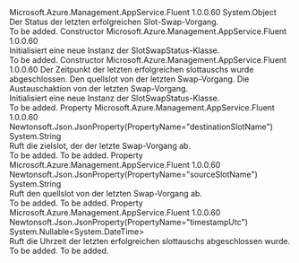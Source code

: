 <Type Name="SlotSwapStatus" FullName="Microsoft.Azure.Management.AppService.Fluent.Models.SlotSwapStatus">
  <TypeSignature Language="C#" Value="public class SlotSwapStatus" />
  <TypeSignature Language="ILAsm" Value=".class public auto ansi beforefieldinit SlotSwapStatus extends System.Object" />
  <TypeSignature Language="DocId" Value="T:Microsoft.Azure.Management.AppService.Fluent.Models.SlotSwapStatus" />
  <TypeSignature Language="VB.NET" Value="Public Class SlotSwapStatus" />
  <TypeSignature Language="F#" Value="type SlotSwapStatus = class" />
  <AssemblyInfo>
    <AssemblyName>Microsoft.Azure.Management.AppService.Fluent</AssemblyName>
    <AssemblyVersion>1.0.0.60</AssemblyVersion>
  </AssemblyInfo>
  <Base>
    <BaseTypeName>System.Object</BaseTypeName>
  </Base>
  <Interfaces />
  <Docs>
    <summary>
            Der Status der letzten erfolgreichen Slot-Swap-Vorgang.
            </summary>
    <remarks>To be added.</remarks>
  </Docs>
  <Members>
    <Member MemberName=".ctor">
      <MemberSignature Language="C#" Value="public SlotSwapStatus ();" />
      <MemberSignature Language="ILAsm" Value=".method public hidebysig specialname rtspecialname instance void .ctor() cil managed" />
      <MemberSignature Language="DocId" Value="M:Microsoft.Azure.Management.AppService.Fluent.Models.SlotSwapStatus.#ctor" />
      <MemberSignature Language="VB.NET" Value="Public Sub New ()" />
      <MemberType>Constructor</MemberType>
      <AssemblyInfo>
        <AssemblyName>Microsoft.Azure.Management.AppService.Fluent</AssemblyName>
        <AssemblyVersion>1.0.0.60</AssemblyVersion>
      </AssemblyInfo>
      <Parameters />
      <Docs>
        <summary>
            Initialisiert eine neue Instanz der SlotSwapStatus-Klasse.
            </summary>
        <remarks>To be added.</remarks>
      </Docs>
    </Member>
    <Member MemberName=".ctor">
      <MemberSignature Language="C#" Value="public SlotSwapStatus (Nullable&lt;DateTime&gt; timestampUtc = null, string sourceSlotName = null, string destinationSlotName = null);" />
      <MemberSignature Language="ILAsm" Value=".method public hidebysig specialname rtspecialname instance void .ctor(valuetype System.Nullable`1&lt;valuetype System.DateTime&gt; timestampUtc, string sourceSlotName, string destinationSlotName) cil managed" />
      <MemberSignature Language="DocId" Value="M:Microsoft.Azure.Management.AppService.Fluent.Models.SlotSwapStatus.#ctor(System.Nullable{System.DateTime},System.String,System.String)" />
      <MemberSignature Language="VB.NET" Value="Public Sub New (Optional timestampUtc As Nullable(Of DateTime) = null, Optional sourceSlotName As String = null, Optional destinationSlotName As String = null)" />
      <MemberSignature Language="F#" Value="new Microsoft.Azure.Management.AppService.Fluent.Models.SlotSwapStatus : Nullable&lt;DateTime&gt; * string * string -&gt; Microsoft.Azure.Management.AppService.Fluent.Models.SlotSwapStatus" Usage="new Microsoft.Azure.Management.AppService.Fluent.Models.SlotSwapStatus (timestampUtc, sourceSlotName, destinationSlotName)" />
      <MemberType>Constructor</MemberType>
      <AssemblyInfo>
        <AssemblyName>Microsoft.Azure.Management.AppService.Fluent</AssemblyName>
        <AssemblyVersion>1.0.0.60</AssemblyVersion>
      </AssemblyInfo>
      <Parameters>
        <Parameter Name="timestampUtc" Type="System.Nullable&lt;System.DateTime&gt;" />
        <Parameter Name="sourceSlotName" Type="System.String" />
        <Parameter Name="destinationSlotName" Type="System.String" />
      </Parameters>
      <Docs>
        <param name="timestampUtc">Der Zeitpunkt der letzten erfolgreichen slottauschs wurde abgeschlossen.</param>
        <param name="sourceSlotName">Den quellslot von der letzten Swap-Vorgang.</param>
        <param name="destinationSlotName">Die Austauschaktion von der letzten Swap-Vorgang.</param>
        <summary>
            Initialisiert eine neue Instanz der SlotSwapStatus-Klasse.
            </summary>
        <remarks>To be added.</remarks>
      </Docs>
    </Member>
    <Member MemberName="DestinationSlotName">
      <MemberSignature Language="C#" Value="public string DestinationSlotName { get; }" />
      <MemberSignature Language="ILAsm" Value=".property instance string DestinationSlotName" />
      <MemberSignature Language="DocId" Value="P:Microsoft.Azure.Management.AppService.Fluent.Models.SlotSwapStatus.DestinationSlotName" />
      <MemberSignature Language="VB.NET" Value="Public ReadOnly Property DestinationSlotName As String" />
      <MemberSignature Language="F#" Value="member this.DestinationSlotName : string" Usage="Microsoft.Azure.Management.AppService.Fluent.Models.SlotSwapStatus.DestinationSlotName" />
      <MemberType>Property</MemberType>
      <AssemblyInfo>
        <AssemblyName>Microsoft.Azure.Management.AppService.Fluent</AssemblyName>
        <AssemblyVersion>1.0.0.60</AssemblyVersion>
      </AssemblyInfo>
      <Attributes>
        <Attribute>
          <AttributeName>Newtonsoft.Json.JsonProperty(PropertyName="destinationSlotName")</AttributeName>
        </Attribute>
      </Attributes>
      <ReturnValue>
        <ReturnType>System.String</ReturnType>
      </ReturnValue>
      <Docs>
        <summary>
            Ruft die zielslot, der der letzte Swap-Vorgang ab.
            </summary>
        <value>To be added.</value>
        <remarks>To be added.</remarks>
      </Docs>
    </Member>
    <Member MemberName="SourceSlotName">
      <MemberSignature Language="C#" Value="public string SourceSlotName { get; }" />
      <MemberSignature Language="ILAsm" Value=".property instance string SourceSlotName" />
      <MemberSignature Language="DocId" Value="P:Microsoft.Azure.Management.AppService.Fluent.Models.SlotSwapStatus.SourceSlotName" />
      <MemberSignature Language="VB.NET" Value="Public ReadOnly Property SourceSlotName As String" />
      <MemberSignature Language="F#" Value="member this.SourceSlotName : string" Usage="Microsoft.Azure.Management.AppService.Fluent.Models.SlotSwapStatus.SourceSlotName" />
      <MemberType>Property</MemberType>
      <AssemblyInfo>
        <AssemblyName>Microsoft.Azure.Management.AppService.Fluent</AssemblyName>
        <AssemblyVersion>1.0.0.60</AssemblyVersion>
      </AssemblyInfo>
      <Attributes>
        <Attribute>
          <AttributeName>Newtonsoft.Json.JsonProperty(PropertyName="sourceSlotName")</AttributeName>
        </Attribute>
      </Attributes>
      <ReturnValue>
        <ReturnType>System.String</ReturnType>
      </ReturnValue>
      <Docs>
        <summary>
            Ruft den quellslot von der letzten Swap-Vorgang ab.
            </summary>
        <value>To be added.</value>
        <remarks>To be added.</remarks>
      </Docs>
    </Member>
    <Member MemberName="TimestampUtc">
      <MemberSignature Language="C#" Value="public Nullable&lt;DateTime&gt; TimestampUtc { get; }" />
      <MemberSignature Language="ILAsm" Value=".property instance valuetype System.Nullable`1&lt;valuetype System.DateTime&gt; TimestampUtc" />
      <MemberSignature Language="DocId" Value="P:Microsoft.Azure.Management.AppService.Fluent.Models.SlotSwapStatus.TimestampUtc" />
      <MemberSignature Language="VB.NET" Value="Public ReadOnly Property TimestampUtc As Nullable(Of DateTime)" />
      <MemberSignature Language="F#" Value="member this.TimestampUtc : Nullable&lt;DateTime&gt;" Usage="Microsoft.Azure.Management.AppService.Fluent.Models.SlotSwapStatus.TimestampUtc" />
      <MemberType>Property</MemberType>
      <AssemblyInfo>
        <AssemblyName>Microsoft.Azure.Management.AppService.Fluent</AssemblyName>
        <AssemblyVersion>1.0.0.60</AssemblyVersion>
      </AssemblyInfo>
      <Attributes>
        <Attribute>
          <AttributeName>Newtonsoft.Json.JsonProperty(PropertyName="timestampUtc")</AttributeName>
        </Attribute>
      </Attributes>
      <ReturnValue>
        <ReturnType>System.Nullable&lt;System.DateTime&gt;</ReturnType>
      </ReturnValue>
      <Docs>
        <summary>
            Ruft die Uhrzeit der letzten erfolgreichen slottauschs abgeschlossen wurde.
            </summary>
        <value>To be added.</value>
        <remarks>To be added.</remarks>
      </Docs>
    </Member>
  </Members>
</Type>